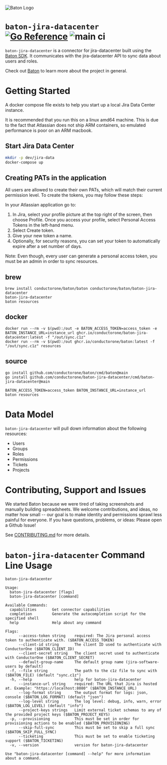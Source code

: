 ![Baton Logo](./docs/images/baton-logo.png)

# `baton-jira-datacenter` [![Go Reference](https://pkg.go.dev/badge/github.com/conductorone/baton-jira-datacenter.svg)](https://pkg.go.dev/github.com/conductorone/baton-jira-datacenter) ![main ci](https://github.com/conductorone/baton-jira-datacenter/actions/workflows/main.yaml/badge.svg)

`baton-jira-datacenter` is a connector for jira-datacenter built using the [Baton SDK](https://github.com/conductorone/baton-sdk). It communicates with the jira-datacenter API to sync data about users and roles.

Check out [Baton](https://github.com/conductorone/baton) to learn more about the project in general.

# Getting Started

A docker compose file exists to help you start up a local Jira Data Center instance.

It is recommended that you run this on a linux amd64 machine. This is due to the 
fact that Atlassian does not ship ARM containers, so emulated performance is 
poor on an ARM macbook.

## Start Jira Data Center
```bash
mkdir -p dev/jira-data
docker-compose up
```

## Creating PATs in the application
All users are allowed to create their own PATs, which will match their current permission level. To create the tokens, you may follow these steps:

In your Atlassian application go to:
1) In Jira, select your profile picture at the top right of the screen, then choose Profile. Once you access your profile, select Personal Access Tokens in the left-hand menu.
2) Select Create token.
3) Give your new token a name.
4) Optionally, for security reasons, you can set your token to automatically expire after a set number of days. 

Note: Even though, every user can generate a personal access token, you must be an admin in order to sync resources.

## brew

```
brew install conductorone/baton/baton conductorone/baton/baton-jira-datacenter
baton-jira-datacenter
baton resources
```

## docker

```
docker run --rm -v $(pwd):/out -e BATON_ACCESS_TOKEN=access_token -e BATON_INSTANCE_URL=instance_url ghcr.io/conductorone/baton-jira-datacenter:latest -f "/out/sync.c1z"
docker run --rm -v $(pwd):/out ghcr.io/conductorone/baton:latest -f "/out/sync.c1z" resources
```

## source

```
go install github.com/conductorone/baton/cmd/baton@main
go install github.com/conductorone/baton-jira-datacenter/cmd/baton-jira-datacenter@main

BATON_ACCESS_TOKEN=access_token BATON_INSTANCE_URL=instance_url
baton resources
```

# Data Model

`baton-jira-datacenter` will pull down information about the following resources:
- Users
- Groups
- Roles
- Permissions
- Tickets 
- Projects

# Contributing, Support and Issues

We started Baton because we were tired of taking screenshots and manually building spreadsheets. We welcome contributions, and ideas, no matter how small -- our goal is to make identity and permissions sprawl less painful for everyone. If you have questions, problems, or ideas: Please open a Github Issue!

See [CONTRIBUTING.md](https://github.com/ConductorOne/baton/blob/main/CONTRIBUTING.md) for more details.

# `baton-jira-datacenter` Command Line Usage

```
baton-jira-datacenter

Usage:
  baton-jira-datacenter [flags]
  baton-jira-datacenter [command]

Available Commands:
  capabilities       Get connector capabilities
  completion         Generate the autocompletion script for the specified shell
  help               Help about any command

Flags:
      --access-token string    required: The Jira personal access token to authenticate with. ($BATON_ACCESS_TOKEN)
      --client-id string       The client ID used to authenticate with ConductorOne ($BATON_CLIENT_ID)
      --client-secret string   The client secret used to authenticate with ConductorOne ($BATON_CLIENT_SECRET)
      --default-group-name     The default group name (jira-software-users by default)
  -f, --file string            The path to the c1z file to sync with ($BATON_FILE) (default "sync.c1z")
  -h, --help                   help for baton-jira-datacenter
      --instance-url string    required: The URL that Jira is hosted at. Example: "https://localhost:8080" ($BATON_INSTANCE_URL)
      --log-format string      The output format for logs: json, console ($BATON_LOG_FORMAT) (default "json")
      --log-level string       The log level: debug, info, warn, error ($BATON_LOG_LEVEL) (default "info")
      --project-keys strings   Limit external ticket schemas to any of the provided project keys ($BATON_PROJECT_KEYS)
  -p, --provisioning           This must be set in order for provisioning actions to be enabled ($BATON_PROVISIONING)
      --skip-full-sync         This must be set to skip a full sync ($BATON_SKIP_FULL_SYNC)
      --ticketing              This must be set to enable ticketing support ($BATON_TICKETING)
  -v, --version                version for baton-jira-datacenter

Use "baton-jira-datacenter [command] --help" for more information about a command.

```
